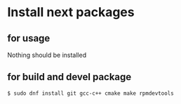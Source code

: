 # Install next packages

## for usage
Nothing should be installed

## for build and devel package
```
$ sudo dnf install git gcc-c++ cmake make rpmdevtools
```